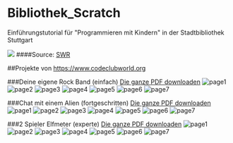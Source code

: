 # Bibliothek_Scratch
Einführungstutorial für "Programmieren mit Kindern" in der Stadtbibliothek Stuttgart

<img src="http://www.swr.de/-/id=18334170/property=gallery/pubVersion=3/burxgj/Ein%20Kind%20%20sitzt%20vor%20einem%20Computer.jpg"></img>
####Source: <a href="http://www.swr.de/landesschau-aktuell/bw/stuttgart/stadtbibliothek-stuttgart-bilder-zum-fuenfjaehrigen-jubilaeum/-/id=1592/did=18334662/gp1=18334662/gp2=18334170/nid=1592/vv=gallery/1ub7gvz/index.html" target="_blank">SWR</a>

##Projekte von https://www.codeclubworld.org

###Deine eigene Rock Band (einfach)
<a href='./easy_task/easy_scratch.pdf'>Die ganze PDF downloaden</a>
![page1](./easy_task/p1.jpg)
![page2](./easy_task/p2.jpg)
![page3](./easy_task/p3.jpg)
![page4](./easy_task/p4.jpg)
![page5](./easy_task/p5.jpg)
![page6](./easy_task/p6.jpg)
![page7](./easy_task/p7.jpg)

###Chat mit einem Alien (fortgeschritten)
<a href='./intermed_task/intermed_task.pdf'>Die ganze PDF downloaden</a>
![page1](./intermed_task/p1.jpg)
![page2](./intermed_task/p2.jpg)
![page3](./intermed_task/p3.jpg)
![page4](./intermed_task/p4.jpg)
![page5](./intermed_task/p5.jpg)
![page6](./intermed_task/p6.jpg)
![page7](./intermed_task/p7.jpg)

###2 Spieler Elfmeter (experte)
<a href='./hard_task/hard_scratch.pdf'>Die ganze PDF downloaden</a>
![page1](./hard_task/p1.jpg)
![page2](./hard_task/p2.jpg)
![page3](./hard_task/p3.jpg)
![page4](./hard_task/p4.jpg)
![page5](./hard_task/p5.jpg)
![page6](./hard_task/p6.jpg)
![page7](./hard_task/p7.jpg)
